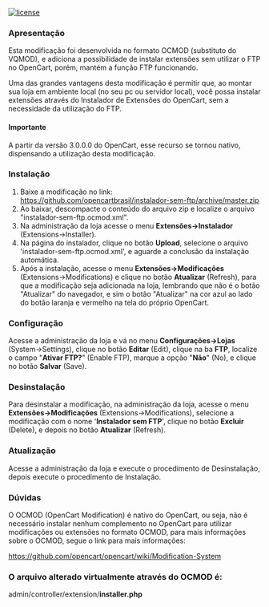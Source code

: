 [![license][licenca-badge]][LICENSE]

### Apresentação

Esta modificação foi desenvolvida no formato OCMOD (substituto do VQMOD), e adiciona a possibilidade de instalar extensões sem utilizar o FTP no OpenCart, porém, mantém a função FTP funcionando.

Uma das grandes vantagens desta modificação é permitir que, ao montar sua loja em ambiente local (no seu pc ou servidor local), você possa instalar extensões através do Instalador de Extensões do OpenCart, sem a necessidade da utilização do FTP.

#### Importante

A partir da versão 3.0.0.0 do OpenCart, esse recurso se tornou nativo, dispensando a utilização desta modificação.

### Instalação

 1. Baixe a modificação no link: https://github.com/opencartbrasil/instalador-sem-ftp/archive/master.zip
 2. Ao baixar, descompacte o conteúdo do arquivo zip e localize o arquivo "instalador-sem-ftp.ocmod.xml".
 3. Na administração da loja acesse o menu **Extensões→Instalador** (Extensions→Installer).
 4. Na página do instalador, clique no botão **Upload**, selecione o arquivo 'instalador-sem-ftp.ocmod.xml', e aguarde a conclusão da instalação automática.
 5. Após a instalação, acesse o menu **Extensões→Modificações** (Extensions→Modifications) e clique no botão **Atualizar** (Refresh), para que a modificação seja adicionada na loja, lembrando que não é o botão "Atualizar" do navegador, e sim o botão "Atualizar" na cor azul ao lado do botão laranja e vermelho na tela do próprio OpenCart.

### Configuração

Acesse a administração da loja e vá no menu **Configurações→Lojas** (System→Settings), clique no botão **Editar** (Edit), clique na ba **FTP**, localize o campo "**Ativar FTP?**" (Enable FTP), marque a opção "**Não**" (No), e clique no botão **Salvar** (Save).

### Desinstalação

Para desinstalar a modificação, na administração da loja, acesse o menu **Extensões→Modificações** (Extensions→Modifications), selecione a modificação com o nome '**Instalador sem FTP**', clique no botão **Excluir** (Delete), e depois no botão **Atualizar** (Refresh).

### Atualização

Acesse a administração da loja e execute o procedimento de Desinstalação, depois execute o procedimento de Instalação.

### Dúvidas

O OCMOD (OpenCart Modification) é nativo do OpenCart, ou seja, não é necessário instalar nenhum complemento no OpenCart para utilizar modificações ou extensões no formato OCMOD, para mais informações sobre o OCMOD, segue o link para mais informações:

https://github.com/opencart/opencart/wiki/Modification-System

### O arquivo alterado virtualmente através do OCMOD é:

admin/controller/extension/**installer.php**

[licenca-badge]: https://img.shields.io/badge/licença-GPLv3-blue.svg
[LICENSE]: ./LICENSE
